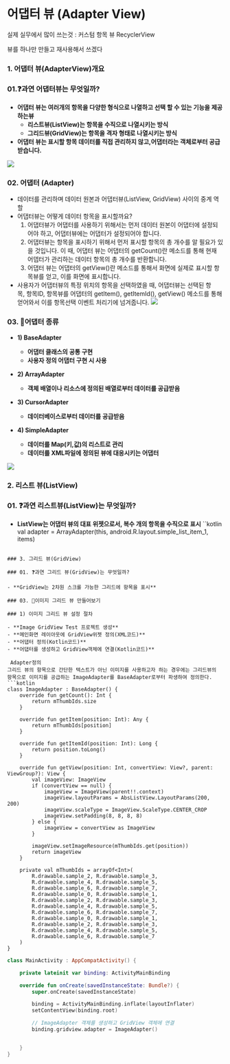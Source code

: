 # 어댑터 뷰 (Adapter View)

실제 실무에서 많이 쓰는것 : 커스텀 항목 뷰
                          RecyclerView

뷰를 하나만 만들고 재사용해서 쓰겠다

### 1. 어댑터 뷰(AdapterView)개요

### 01.❓과연 어댑터뷰는 무엇일까?

- **어댑터 뷰는 여러개의 항목을 다양한 형식으로 나열하고 선택 할 수 있는 기능을 제공하는뷰**
    - **리스트뷰(ListView)는 항목을 수직으로 나열시키는 방식**
    - **그리드뷰(GridView)는 항목을 격자 형태로 나열시키는 방식**
- **어댑터 뷰는 표시할 항목 데이터를 직접 관리하지 않고,어댑터라는 객체로부터 공급받습니다.**

![](https://teamsparta.notion.site/image/https%3A%2F%2Fs3-us-west-2.amazonaws.com%2Fsecure.notion-static.com%2F540d6db0-01d0-4364-a94b-e5a475cd4a7f%2FUntitled.png?table=block&id=e16d974b-1afe-415f-b4ae-ab6e16cb41b7&spaceId=83c75a39-3aba-4ba4-a792-7aefe4b07895&width=1790&userId=&cache=v2)

### 02. 어댑터 (Adapter)

- 데이터를 관리하며 데이터 원본과 어댑터뷰(ListView, GridView) 사이의 중계 역할
- 어댑터뷰는 어떻게 데이터 항목을 표시할까요?
    1. 어댑터뷰가 어댑터를 사용하기 위해서는 먼저 데이터 원본이 어댑터에 설정되어야 하고, 어댑터뷰에는 어댑터가 설정되어야 합니다.
    2. 어댑터뷰는 항목을 표시하기 위해서 먼저 표시할 항목의 총 개수를 알 필요가 있을 것입니다. 이 때, 어댑터 뷰는 어댑터의 getCount()란 메소드를 통해 현재 어뎁터가 관리하는 데이터 항목의 총 개수를 반환합니다.
    3. 어댑터 뷰는 어댑터의 getView()란 메소드를 통해서 화면에 실제로 표시할 항목뷰를 얻고, 이를 화면에 표시합니다.
- 사용자가 어댑터뷰의 특정 위치의 항목을 선택하였을 때, 어댑터뷰는 선택된 항목, 항목ID, 항목뷰를 어댑터의 getItem(), getItemId(), getView() 메소드를 통해 얻어와서 이를 항목선택 이벤트 처리기에 넘겨줍니다.
![](https://teamsparta.notion.site/image/https%3A%2F%2Fs3-us-west-2.amazonaws.com%2Fsecure.notion-static.com%2Fa997c1d3-9f22-4d76-bd94-f2172ad6e3cd%2FUntitled.png?table=block&id=c2c11087-df58-44b4-949b-ca0e6946bffb&spaceId=83c75a39-3aba-4ba4-a792-7aefe4b07895&width=1910&userId=&cache=v2)

### 03. 🤔어댑터 종류

- **1) BaseAdapter**
    - **어댑터 클래스의 공통 구현**
    - **사용자 정의 어댑터 구현 시 사용**
    
- **2) ArrayAdapter**
    - **객체 배열이나 리소스에 정의된 배열로부터 데이터를 공급받음**
- **3) CursorAdapter**
    - **데이터베이스로부터 데이터를 공급받음**
- **4) SimpleAdapter**
    - **데이터를 Map(키,값)의 리스트로 관리**
    - **데이터를 XML파일에 정의된 뷰에 대응시키는 어댑터**

![](https://teamsparta.notion.site/image/https%3A%2F%2Fs3-us-west-2.amazonaws.com%2Fsecure.notion-static.com%2Fa27d5311-c6e9-4241-a28c-0c162875bc7d%2FUntitled.png?table=block&id=5fd68b03-d035-41a6-9d1c-639e175b5871&spaceId=83c75a39-3aba-4ba4-a792-7aefe4b07895&width=1670&userId=&cache=v2)

### 2. 리스트 뷰(ListView)

### 01. ❓과연 리스트뷰(ListView)는 무엇일까?

- **ListView는 어댑터 뷰의 대표 위젯으로서, 복수 개의 항목을 수직으로 표시**
``kotlin
 val adapter = ArrayAdapter(this, android.R.layout.simple_list_item_1, items)
```

### 3. 그리드 뷰(GridView)

### 01. ❓과연 그리드 뷰(GridView)는 무엇일까?

- **GridView는 2차원 스크롤 가능한 그리드에 항목을 표시**

### 03. 🤗이미지 그리드 뷰 만들어보기

### 1) 이미지 그리드 뷰 설정 절차

- **Image GridView Test 프로젝트 생성**
- **메인화면 레이아웃에 GridView위젯 정의(XML코드)**
- **어댑터 정의(Kotlin코드)**
- **어댑터를 생성하고 GridView객체에 연결(Kotlin코드)**
 
 Adapter정의
그리드 뷰의 항목으로 간단한 텍스트가 아닌 이미지를 사용하고자 하는 경우에는 그리드뷰의 항목으로 이미지를 공급하는 ImageAdapter를 BaseAdapter로부터 파생하여 정의한다.
```kotlin
class ImageAdapter : BaseAdapter() {
    override fun getCount(): Int {
        return mThumbIds.size
    }

    override fun getItem(position: Int): Any {
        return mThumbIds[position]
    }

    override fun getItemId(position: Int): Long {
        return position.toLong()
    }

    override fun getView(position: Int, convertView: View?, parent: ViewGroup?): View {
        val imageView: ImageView
        if (convertView == null) {
            imageView = ImageView(parent!!.context)
            imageView.layoutParams = AbsListView.LayoutParams(200, 200)
            imageView.scaleType = ImageView.ScaleType.CENTER_CROP
            imageView.setPadding(8, 8, 8, 8)
        } else {
            imageView = convertView as ImageView
        }

        imageView.setImageResource(mThumbIds.get(position))
        return imageView
    }

    private val mThumbIds = arrayOf<Int>(
        R.drawable.sample_2, R.drawable.sample_3,
        R.drawable.sample_4, R.drawable.sample_5,
        R.drawable.sample_6, R.drawable.sample_7,
        R.drawable.sample_0, R.drawable.sample_1,
        R.drawable.sample_2, R.drawable.sample_3,
        R.drawable.sample_4, R.drawable.sample_5,
        R.drawable.sample_6, R.drawable.sample_7,
        R.drawable.sample_0, R.drawable.sample_1,
        R.drawable.sample_2, R.drawable.sample_3,
        R.drawable.sample_4, R.drawable.sample_5,
        R.drawable.sample_6, R.drawable.sample_7
    )
}
```
```kotlin
class MainActivity : AppCompatActivity() {

    private lateinit var binding: ActivityMainBinding

    override fun onCreate(savedInstanceState: Bundle?) {
        super.onCreate(savedInstanceState)

        binding = ActivityMainBinding.inflate(layoutInflater)
        setContentView(binding.root)

        // ImageAdapter 객체를 생성하고 GridView 객체에 연결
        binding.gridview.adapter = ImageAdapter()


    }
}
```